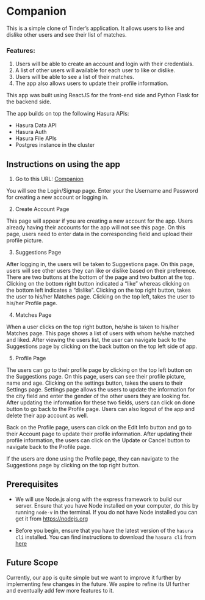 # Companion

This is a simple clone of Tinder’s  application. It allows users to like and dislike other users and see their list of matches.

### Features:

1. Users will be able to create an account and login with their credentials.
2. A list of other users will available for each user to like or dislike.
3. Users will be able to see a list of their matches.
4. The app also allows users to update their profile information.

This app was built using ReactJS for the front-end side and Python Flask for the backend side.

The app builds on top the following Hasura APIs:
* Hasura Data API
* Hasura Auth
* Hasura File APIs
* Postgres instance in the cluster

 
## Instructions on using the app
1. Go to this URL:
[Companion](https://companion.gamey34.hasura-app.io/)

You will see the Login/Signup page. Enter your the Username and Password for creating a new account or logging in.


2. Create Account Page

This page will appear if you are creating a new account for the app. Users already having their accounts for the app will not see this page. On this page, users need to enter data in the corresponding field and upload their profile picture.



3. Suggestions Page

After logging in, the users will be taken to Suggestions page. On this page, users will see other users they can like or dislike based on their preference. There are two buttons at the bottom of the page and two button at the top. Clicking on the bottom right button indicated a “like” whereas clicking on the bottom left indicates a “dislike”. Clicking on the top right button, takes the user to his/her Matches page. Clicking on the top left, takes the user to his/her Profile page.



4. Matches Page

When a user clicks on the top right button, he/she is taken to his/her Matches page. This page shows a list of users with whom he/she matched and liked. After viewing the users list, the user can navigate back to the Suggestions page by clicking on the back button on the top left side of app.



5. Profile Page

The users can go to their profile page by clicking on the top left button on the Suggestions page.
On this page, users can see their profile picture, name and age. Clicking on the settings button, takes the users to their Settings page. Settings page allows the users to update the information for the city field and enter the gender of the other users they are looking for. After updating the information for these two fields, users can click on done button to go back to the Profile page. Users can also logout of the app and delete their app account as well.



  Back on the Profile page, users can click on the Edit Info button and go to their Account page to update their profile information. After updating their profile information, the users can click on the Update or Cancel button to navigate back to the Profile page.


If the users are done using the Profile page, they can navigate to the Suggestions page by clicking on the top right button.


## Prerequisites
* We will use Node.js along with the express framework to build our server. Ensure that you have Node installed on your computer, do this by running `node-v` in the terminal. If you do not have Node installed you can get it from https://nodejs.org

* Before you begin, ensure that you have the latest version of the `hasura cli` installed. You can find instructions to download the `hasura cli` from [here](https://docs.hasura.io/0.15/manual/install-hasura-cli.html)


## Future Scope
Currently, our app is quite simple but we want to improve it further by implementing few changes in the future. We aspire to refine its UI further and eventually add few more features to it.

